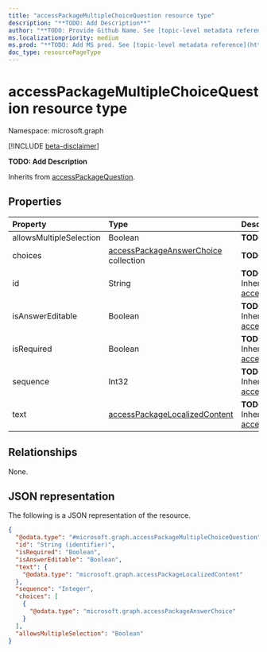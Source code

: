 ```yaml
---
title: "accessPackageMultipleChoiceQuestion resource type"
description: "**TODO: Add Description**"
author: "**TODO: Provide Github Name. See [topic-level metadata reference](https://msgo.azurewebsites.net/add/document/guidelines/metadata.html#topic-level-metadata)**"
ms.localizationpriority: medium
ms.prod: "**TODO: Add MS prod. See [topic-level metadata reference](https://msgo.azurewebsites.net/add/document/guidelines/metadata.html#topic-level-metadata)**"
doc_type: resourcePageType
---
```


# accessPackageMultipleChoiceQuestion resource type

Namespace: microsoft.graph

[!INCLUDE [beta-disclaimer](../../includes/beta-disclaimer.md)]

**TODO: Add Description**


Inherits from [accessPackageQuestion](../resources/accesspackagequestion.md).

## Properties
|Property|Type|Description|
|:---|:---|:---|
|allowsMultipleSelection|Boolean|**TODO: Add Description**|
|choices|[accessPackageAnswerChoice](../resources/accesspackageanswerchoice.md) collection|**TODO: Add Description**|
|id|String|**TODO: Add Description** Inherited from [accessPackageQuestion](../resources/accesspackagequestion.md).|
|isAnswerEditable|Boolean|**TODO: Add Description** Inherited from [accessPackageQuestion](../resources/accesspackagequestion.md).|
|isRequired|Boolean|**TODO: Add Description** Inherited from [accessPackageQuestion](../resources/accesspackagequestion.md).|
|sequence|Int32|**TODO: Add Description** Inherited from [accessPackageQuestion](../resources/accesspackagequestion.md).|
|text|[accessPackageLocalizedContent](../resources/accesspackagelocalizedcontent.md)|**TODO: Add Description** Inherited from [accessPackageQuestion](../resources/accesspackagequestion.md).|

## Relationships
None.

## JSON representation
The following is a JSON representation of the resource.
<!-- {
  "blockType": "resource",
  "@odata.type": "microsoft.graph.accessPackageMultipleChoiceQuestion"
}
-->
``` json
{
  "@odata.type": "#microsoft.graph.accessPackageMultipleChoiceQuestion",
  "id": "String (identifier)",
  "isRequired": "Boolean",
  "isAnswerEditable": "Boolean",
  "text": {
    "@odata.type": "microsoft.graph.accessPackageLocalizedContent"
  },
  "sequence": "Integer",
  "choices": [
    {
      "@odata.type": "microsoft.graph.accessPackageAnswerChoice"
    }
  ],
  "allowsMultipleSelection": "Boolean"
}
```

